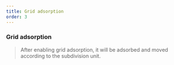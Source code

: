 ```yaml
---
title: Grid adsorption
order: 3
---
```



### Grid adsorption

> After enabling grid adsorption, it will be adsorbed and moved according to the subdivision unit.

<code src="./index.tsx"></code>
